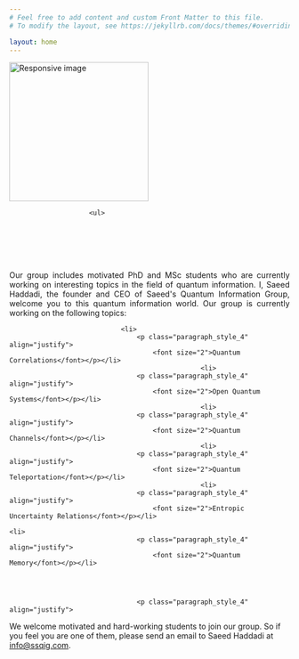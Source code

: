 ```yaml
---
# Feel free to add content and custom Front Matter to this file.
# To modify the layout, see https://jekyllrb.com/docs/themes/#overriding-theme-defaults

layout: home
---
```




<section id="about">
	<div class="container">
	  <div class="avatar">
		<img class="img-circle" src="{{ site.baseurl }}static/{{ site.avatar }}" alt="Responsive image" width="250" height="250">
	  </div>



                            
                        <ul>





<br><br><br><br>
 <p class="paragraph_style_4" align="justify">
Our group includes motivated PhD and MSc students who are currently working on interesting topics in the field of quantum information. I, Saeed Haddadi, the founder and CEO of Saeed's Quantum Information Group, welcome you to this quantum information world. Our group is currently working on the following topics: </p>


                                <li>
                                    <p class="paragraph_style_4" align="justify">
                                        <font size="2">Quantum Correlations</font></p></li>
					                                <li>
                                    <p class="paragraph_style_4" align="justify">
                                        <font size="2">Open Quantum Systems</font></p></li>
					                                <li>
                                    <p class="paragraph_style_4" align="justify">
                                        <font size="2">Quantum Channels</font></p></li>
					                                <li>
                                    <p class="paragraph_style_4" align="justify">
                                        <font size="2">Quantum Teleportation</font></p></li>
					                                <li>
                                    <p class="paragraph_style_4" align="justify">
                                        <font size="2">Entropic Uncertainty Relations</font></p></li>
										                                <li>
                                    <p class="paragraph_style_4" align="justify">
                                        <font size="2">Quantum Memory</font></p></li>
					

	

                                    <p class="paragraph_style_4" align="justify">
We welcome motivated and hard-working students to join our group. So if you feel you are one of them, please send an email to Saeed Haddadi at info@ssqig.com.
 </p>

